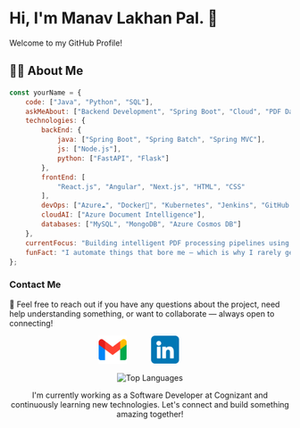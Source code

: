 # Hi, I'm Manav Lakhan Pal. 👋  
Welcome to my GitHub Profile!

## 🧑‍💻 About Me  
```js
const yourName = {
    code: ["Java", "Python", "SQL"],
    askMeAbout: ["Backend Development", "Spring Boot", "Cloud", "PDF Data Extraction"],
    technologies: {
        backEnd: {
            java: ["Spring Boot", "Spring Batch", "Spring MVC"],
            js: ["Node.js"],
            python: ["FastAPI", "Flask"]
        },
        frontEnd: [
            "React.js", "Angular", "Next.js", "HTML", "CSS"
        ],
        devOps: ["Azure☁️", "Docker🐳", "Kubernetes", "Jenkins", "GitHub Actions", "Linux"],
        cloudAI: ["Azure Document Intelligence"],
        databases: ["MySQL", "MongoDB", "Azure Cosmos DB"]
    },
    currentFocus: "Building intelligent PDF processing pipelines using Azure AI + Spring Batch",
    funFact: "I automate things that bore me – which is why I rarely get bored."
};
```

### Contact Me

💬 Feel free to reach out if you have any questions about the project, need help understanding something, or want to collaborate — always open to connecting!

<p align="center">
<a href="mailto:manavl733@gmail.com">
<img alt="Gmail" width="50" height="50" src="./assets/gmail.png" style="margin-right: 40px;"/></a>
<a href="https://www.linkedin.com/in/manav-lakhanpal-0287a61a9/">
<img alt="LinkedIn" width="50" height="50" src="./assets/linkedin.png" style="margin-right: 40px;"/> </a>
</p>

<p align="center">
<img src="https://github-readme-stats.vercel.app/api/top-langs/?username=manav2409&layout=compact&hide_border=true" alt="Top Languages">
</p>

<p align="center">
I'm currently working as a Software Developer at Cognizant and continuously learning new technologies.  
Let's connect and build something amazing together!
</p>